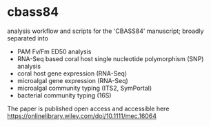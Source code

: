 # cbass84
analysis workflow and scripts for the 'CBASS84' manuscript;
broadly separated into
- PAM Fv/Fm ED50 analysis
- RNA-Seq based coral host single nucleotide polymorphism (SNP) analysis
- coral host gene expression (RNA-Seq)
- microalgal gene expression (RNA-Seq)
- microalgal community typing (ITS2, SymPortal)
- bacterial community typing (16S)

The paper is published open access and accessible here https://onlinelibrary.wiley.com/doi/10.1111/mec.16064 
